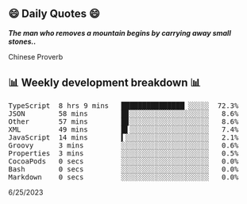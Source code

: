 ## 😄 Daily Quotes 😄

_**The man who removes a mountain begins by carrying away small stones..**_

Chinese Proverb



## 📊 Weekly development breakdown 📊

<pre>TypeScript  8 hrs 9 mins   ███████████████▏░░░░░  72.3%
JSON        58 mins        █▊░░░░░░░░░░░░░░░░░░░   8.6%
Other       57 mins        █▊░░░░░░░░░░░░░░░░░░░   8.6%
XML         49 mins        █▌░░░░░░░░░░░░░░░░░░░   7.4%
JavaScript  14 mins        ▍░░░░░░░░░░░░░░░░░░░░   2.1%
Groovy      3 mins         ░░░░░░░░░░░░░░░░░░░░░   0.6%
Properties  3 mins         ░░░░░░░░░░░░░░░░░░░░░   0.5%
CocoaPods   0 secs         ░░░░░░░░░░░░░░░░░░░░░   0.0%
Bash        0 secs         ░░░░░░░░░░░░░░░░░░░░░   0.0%
Markdown    0 secs         ░░░░░░░░░░░░░░░░░░░░░   0.0%</pre>

6/25/2023
